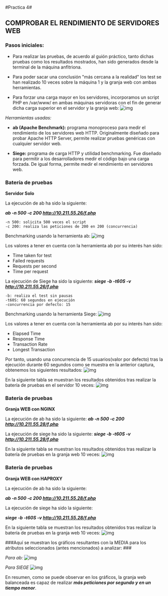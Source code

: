 #Practica 4#

## COMPROBAR EL RENDIMIENTO DE SERVIDORES WEB ##

### Pasos iniciales: ###

- Para realizar las pruebas, de acuerdo al guión práctico, tanto dichas pruebas como los resultados mostrados, han sido generados desde la terminal de la máquina anfitriona.

- Para poder sacar una conclusión "más cercana a la realidad" los test se han realizado 10 veces sobre la máquina 1 y la granja web con ambas herramientas.

- Para forzar una carga mayor en los servidores, incorporamos un script PHP en /var/www/ en ambas máquinas servidoras con el fin de generar dicha carga superior en el servidor y la granja web:
![img](https://github.com/nachobit/ETSIIT/blob/master/swap1415/practica4/granja1.png)


*Herramientas usadas:*

- **ab (Apache Benchmark):** programa monoproceso para medir el rendimiento de los servidores web HTTP. Originalmente diseñado para probar Apache HTTP Server, permite realizar pruebas genéricas con cualquier servidor web.

- **Siege:** programa de carga HTTP y utilidad benchmarking. Fue diseñado para permitir a los desarrolladores medir el código bajo una carga forzada. De igual forma, permite medir el rendimiento en servidores web.


### Batería de pruebas ###
**Servidor Solo**

La ejecución de ab ha sido la siguiente:

***ab -n 500 -c 200 http://10.211.55.26/f.php***

	-n 500: solicita 500 veces el script
	-c 200: realiza las peticiones de 200 en 200 (concurrencia)

Benchmarking usando la herramienta ab:
![img](https://github.com/nachobit/ETSIIT/blob/master/swap1415/practica4/ab1_mac.png)

Los valores a tener en cuenta con la herramienta ab por su interés han sido:
* Time taken for test
* Failed requests
* Requests per second
* Time per request

La ejecución de Siege ha sido la siguiente:
 ***siege -b -t60S -v http://10.211.55.26/f.php***

	-b: realiza el test sin pausas
	-t60S: 60 segundos en ejecución
	-concurrencia por defecto: 15

Benchmarking usando la herramienta Siege:
![img](https://github.com/nachobit/ETSIIT/blob/master/swap1415/practica4/siege1.png)

Los valores a tener en cuenta con la herramienta ab por su interés han sido:
* Elapsed Time
* Response Time
* Transaction Rate
* Longest Transaction

Por tanto, usando una concurrencia de 15 usuarios(valor por defecto) tras la ejecución durante 60 segundos como se muestra en la anterior captura, obtenemos los siguientes resultados:
![img](https://github.com/nachobit/ETSIIT/blob/master/swap1415/practica4/siege2.png)


En la siguiente tabla se muestran los resultados obtenidos tras realizar la batería de pruebas en el servidor 10 veces:
![img](https://github.com/nachobit/ETSIIT/blob/master/swap1415/practica4/ssolo.png)


### Batería de pruebas ###
**Granja WEB con NGINX**

La ejecución de ab ha sido la siguiente:
***ab -n 500 -c 200 http://10.211.55.28/f.php***

La ejecución de siege ha sido la siguiente:
***siege -b -t60S -v http://10.211.55.28/f.php***

En la siguiente tabla se muestran los resultados obtenidos tras realizar la batería de pruebas en la granja web 10 veces:
![img](https://github.com/nachobit/ETSIIT/blob/master/swap1415/practica4/nginx.png)

### Batería de pruebas ###
**Granja WEB con HAPROXY**

La ejecución de ab ha sido la siguiente:

***ab -n 500 -c 200 http://10.211.55.28/f.php***

La ejecución de siege ha sido la siguiente:

***siege -b -t60S -v http://10.211.55.28/f.php***

En la siguiente tabla se muestran los resultados obtenidos tras realizar la batería de pruebas en la granja web 10 veces:
![img](https://github.com/nachobit/ETSIIT/blob/master/swap1415/practica4/haproxy.png)


###Aquí se muestran los gráficos resultantes con la MEDIA para los atributos seleccionados (antes mencionados) a analizar: ###

*Para ab:*
![img](https://github.com/nachobit/ETSIIT/blob/master/swap1415/practica4/barra1.png)

*Para SIEGE*
![img](https://github.com/nachobit/ETSIIT/blob/master/swap1415/practica4/barra2.png)

En resumen, como se puede observar en los gráficos, la granja web balanceada es capaz de realizar ***más peticiones por segundo y en un tiempo menor***.